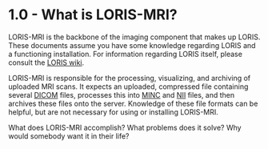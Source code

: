 # 1.0 - What is LORIS-MRI?
LORIS-MRI is the backbone of the imaging component that makes up LORIS. These documents assume you have some knowledge regarding LORIS and a functioning installation. For information regarding LORIS itself, please consult the [LORIS wiki][1].
  
LORIS-MRI is responsible for the processing, visualizing, and archiving of uploaded MRI scans. It expects an uploaded, compressed file containing several [DICOM][2] files, processes this into [MINC][3] and [NII][4] files, and then archives these files onto the server. Knowledge of these file formats can be helpful, but are not necessary for using or installing LORIS-MRI.

What does LORIS-MRI accomplish? What problems does it solve? Why would somebody want it in their life?


[1]: https://github.com/aces/Loris/wiki
[2]: http://dicomiseasy.blogspot.ca/2011/10/introduction-to-dicom-chapter-1.html
[3]: https://en.wikibooks.org/wiki/MINC/Introduction
[4]: https://nifti.nimh.nih.gov/